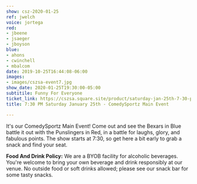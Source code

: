 ```yaml
---
show: csz-2020-01-25
ref: jwelch
voice: jortega
red:
- jbeene
- jsaeger
- jboyson
blue:
- ahons
- cwinchell
- mbalcom
date: 2019-10-25T16:44:08-06:00
images:
- images/cszsa-event7.jpg
show_date: 2020-01-25T19:30:00-05:00
subtitile: Funny For Everyone
ticket_link: https://cszsa.square.site/product/saturday-jan-25th-7-30-pm-comedysportz-main-event/159?cs=true
title: 7:30 PM Saturday January 25th - ComedySportz Main Event

---
```

It's our ComedySportz Main Event! Come out and see the Bexars in Blue battle it out with the Punslingers in Red, in a battle for laughs, glory, and fabulous points. The show starts at 7:30, so get here a bit early to grab a snack and find your seat.

**Food And Drink Policy:** We are a BYOB facility for alcoholic beverages. You're welcome to bring your own beverage and drink responsibly at our venue. No outside food or soft drinks allowed; please see our snack bar for some tasty snacks.
